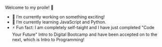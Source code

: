 Welcome to my proile! 👋

- 🔭 I’m currently working on something exciting!
- 🤖 I’m currently learning JavaScript and Python.
- ⚡ Fun fact: I am completely self-taight and I have just completed "Code Your Future" Intro to Digital Bootcamp and have been accepted on to the next, which is Intro to Programming!
 

